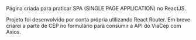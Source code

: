 Página criada para praticar SPA (SINGLE PAGE APPLICATION) no ReactJS.

Projeto foi desenvolvido por conta própria utilizando React Router.
Em breve criarei a parte de CEP no formulário para consumir a API do ViaCep com Axios.


